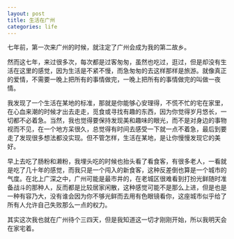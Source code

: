 ```yaml
---
layout: post
title: 生活在广州 	
categories: life
---
```


七年前，第一次来广州的时候，就注定了广州会成为我的第二故乡。

然而这七年，来过很多次，每次都是过客匆匆，虽然也吃过，逛过，但是却没有生活在这里的感觉，因为生活是不紧不慢，而急匆匆的去这样那样是旅游。就像真正的爱情，不需要一晚上把所有的事情做完，一晚上把所有的事情做完的叫做一夜情。

我发现了一个生活在某地的标准，那就是你能够心安理得，不慌不忙的宅在家里，在心血来潮的时候才出去走走，觅食或寻找有趣的东西，因为你觉得岁月悠长，一切都不必着急。当然，我也觉得要保持发现美和趣味的眼光，而不是对身边的事物视而不见，在一个地方呆很久，总觉得有时间去感受一下就一点不着急，最后到要走了发现很多想法都没实现。但不管怎样，生活在某地，是让你慢慢发现它的美好。

早上去吃了肠粉和濑粉，我埋头吃的时候也抬头看了看食客，有很多老人，一看就是吃了几十年的感觉，而我只是一个闯入的新食客，这种反差倒也算是一个城市的气度。在北上广深之中，广州可能是最市井的，在老城区很难看到打扮光鲜随时准备战斗的那种人，反而都是比较居家闲散，这种感觉可能不是那么上进，但是也是一种有容乃大，没有谁会因为你不够光鲜而去用有色眼镜看你，这座城市似乎给了所有人允许自己失败那么一点的权力。

其实这次我也就在广州待个三四天，但是我知道这一切才刚刚开始，所以我明天会在家宅着。